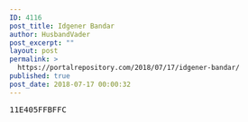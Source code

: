 ```yaml
---
ID: 4116
post_title: Idgener Bandar
author: HusbandVader
post_excerpt: ""
layout: post
permalink: >
  https://portalrepository.com/2018/07/17/idgener-bandar/
published: true
post_date: 2018-07-17 00:00:32
---
```

<pre>11E405FFBFFC</pre>